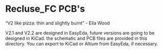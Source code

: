 # Recluse_FC PCB's

“V2 like pizza: thin and slightly burnt” - Ella Wood

V2.1 and V2.2 are designed in EasyEda, future versions are going to be designed in KiCad. the schematic and PCB files are provided in this directory.
You can export to KiCad or Altium from EasyEda, if necessary.